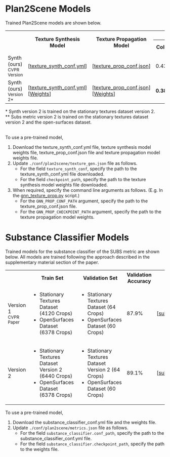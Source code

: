# Plan2Scene Models
Trained Plan2Scene models are shown below.
<table>
    <tr>
        <th rowspan="2"></th>
        <th rowspan="2">Texture Synthesis Model</th>
        <th rowspan="2">Texture Propagation Model</th>
        <th colspan="6">Observed Surfaces</th>
        <th colspan="6">Unobserved Surfaces</th>
        <th colspan="6">All Surfaces</th>
    </tr>
    <tr>
        <th>Color</th>
        <th>Freq</th>
        <th>Subs</th>
        <th>Subs**<br><small>(Version2)</small></th>
        <th>FID</th>
        <th>Tile</th>
        <th>Color</th>
        <th>Freq</th>
        <th>Subs</th>
        <th>Subs**<br><small>(Version2)</small></th>
        <th>FID</th>
        <th>Tile</th>
        <th>Color</th>
        <th>Freq</th>
        <th>Subs</th>
        <th>Subs**<br><small>(Version2)</small></th>
        <th>FID</th>
        <th>Tile</th>
    </tr>
    <tr>
        <td>Synth (ours)<br><small>CVPR Version</small></td>
        <td>
        [<a href="../../conf/plan2scene/texture_synth_conf/default.yml">texture_synth_conf.yml</a>]
        </td>
        <td>
        [<a href="../../conf/plan2scene/texture_prop_conf/default.json">texture_prop_conf.json</a>]
        </td>
        <td>0.431</td>
        <td>0.035</td>
        <td><b>0.350</b></td>
        <td><b>0.463</b></td>
        <td>196.1</td>
        <td>16.4</td>
        <td><b>0.653</b></td>
        <td>0.032</td>
        <td><b>0.393</b></td>
        <td>0.490</td>
        <td>199.4</td>
        <td>18.6</td>
        <td>0.591</td>
        <td>0.034</td>
        <td>0.392</td>
        <td>0.485</td>
        <td>196.2</td>
        <td>17.6</td>
    </tr>
    <tr>
        <td>Synth (ours) <br> <small>Version 2*</small></td>
        <td>[<a href="../../conf/plan2scene/texture_synth_conf/v2.yml">texture_synth_conf.yml</a>]
        [<a href="http://aspis.cmpt.sfu.ca/projects/plan2scene/pretrained-models/texture-synth/v2/checkpoints/loss-7.67493-epoch-750.ckpt">Weights</a>]
        </td>
        <td>
        [<a href="../../conf/plan2scene/texture_prop_conf/default.json">texture_prop_conf.json</a>]
        [<a href="https://aspis.cmpt.sfu.ca/projects/plan2scene/pretrained-models/texture-prop/synth-v2-epoch750/checkpoints/loss-0.51442-epoch-250.ckpt">Weights</a>]
        </td>
        <td><b>0.386</b></td>
        <td><b>0.027</b></td>
        <td>0.382</td>
        <td>0.480</td>
        <td><b>158.8</b></td>
        <td><b>11.0</b></td>
        <td>0.714</td>
        <td><b>0.028</b></td>
        <td>0.413</td>
        <td><b>0.461</b></td>
        <td><b>178.9</b></td>
        <td><b>12.8</b></td>
        <td><b>0.579</b></td>
        <td><b>0.028</b></td>
        <td><b>0.380</b></td>
        <td><b>0.480</b></td>
        <td><b>166.9</b></td>
        <td><b>12.4</b></td>
    </tr>
</table>
* Synth version 2 is trained on the stationary textures dataset version 2. <br>
** Subs metric version 2 is trained on the stationary textures dataset version 2 and the open-surfaces dataset.
<br>
<br>

To use a pre-trained model, 
 1) Download the texture_synth_conf.yml file, texture synthesis model weights file, texture_prop_conf.json file and texture propagation model weights file. 
 2) Update `./conf/plan2scene/texture_gen.json` file as follows.
    - For the field `texture_synth_conf`, specify the path to the texture_synth_conf.yml file downloaded.
    - For the field `checkpoint_path`, specify the path to the texture synthesis model weights file downloaded.
3) When required, specify the command line arguments as follows. (E.g. In the [gnn_texture_prop.py](./code/scripts/plan2scene/texture_prop/gnn_texture_prop.py) script.)    
    - For the `GNN_PROP_CONF_PATH` argument, specify the path to the texture_prop_conf.json file.
    - For the `GNN_PROP_CHECKPOINT_PATH` argument, specify the path to the texture propagation model weights.
 

# Substance Classifier Models
Trained models for the substance classifier of the SUBS metric are shown below.
All models are trained following the approach described in the supplementary material section of the paper.
<table>
    <tr>
        <th>
        </th>
        <th>
            Train Set
        </th>
        <th>
            Validation Set
        </th>
        <th>
            Validation Accuracy
        </th>
        <th>
            Config
        </th>
        <th>
            Weights
        </th>
    </tr>
    <tr>
        <td>Version 1<br><small>CVPR Paper</small></td>
        <td>
            <ul>
                <li>Stationary Textures Dataset (4120 Crops)</li>
                <li>OpenSurfaces Dataset (6378 Crops)</li>
            </ul>
        </td>
        <td>
            <ul>
                <li>Stationary Textures Dataset (64 Crops)</li>
                <li>OpenSurfaces Dataset (60 Crops)</li>
            </ul>
        </td>
        <td>87.9%</td>
        <td>
            [<a href="../../conf/plan2scene/substance_classifier_conf/default.json">substance_classifier_conf.json</a>]
        </td>
        <td>
        </td>
    </tr>
    <tr>
        <td>Version 2</td>
        <td>
            <ul>
                <li>Stationary Textures Dataset Version 2 (6440 Crops)</li>
                <li>OpenSurfaces Dataset (6378 Crops)</li>
            </ul>
        </td>
        <td>
            <ul>
                <li>Stationary Textures Dataset Version 2 (64 Crops)</li>
                <li>OpenSurfaces Dataset (60 Crops)</li>
            </ul>
        </td>
        <td>89.1%</td>
        <td>
            [<a href="../../conf/plan2scene/substance_classifier_conf/v2.json">substance_classifier_conf.json</a>]
        </td>
        <td>
            [<a href="http://aspis.cmpt.sfu.ca/projects/plan2scene/pretrained-models/substance-classifier/v2/checkpoints/correct_57_total_64_epoch_120.ckpt">Weights</a>]
        </td>
    </tr>
</table>

To use a pre-trained model,
 1) Download the substance_classifier_conf.yml file and the weights file.
 2) Update `./conf/plan2scene/metrics.json` file as follows.
    - For the field `substance_classifier.conf_path`, specify the path to the substance_classifier_conf.yml file.
    - For the field `substance_classifier.checkpoint_path`, specify the path to the weights file.
    